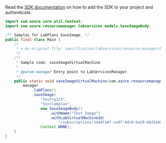 Read the [SDK documentation](https://github.com/Azure/azure-sdk-for-java/blob/azure-resourcemanager-labservices_1.0.0-beta.2/sdk/labservices/azure-resourcemanager-labservices/README.md) on how to add the SDK to your project and authenticate.

```java
import com.azure.core.util.Context;
import com.azure.resourcemanager.labservices.models.SaveImageBody;

/** Samples for LabPlans SaveImage. */
public final class Main {
    /*
     * x-ms-original-file: specification/labservices/resource-manager/Microsoft.LabServices/preview/2021-11-15-preview/examples/LabPlans/saveImageVirtualMachine.json
     */
    /**
     * Sample code: saveImageVirtualMachine.
     *
     * @param manager Entry point to LabServicesManager.
     */
    public static void saveImageVirtualMachine(com.azure.resourcemanager.labservices.LabServicesManager manager) {
        manager
            .labPlans()
            .saveImage(
                "testrg123",
                "testlabplan",
                new SaveImageBody()
                    .withName("Test Image")
                    .withLabVirtualMachineId(
                        "/subscriptions/34adfa4f-cedf-4dc0-ba29-b6d1a69ab345/resourceGroups/testrg123/providers/Microsoft.LabServices/labs/testlab/virtualMachines/template"),
                Context.NONE);
    }
}
```
